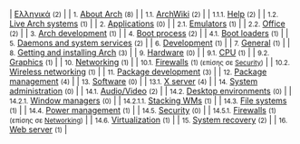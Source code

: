 | [Ελληνικά](/index.php/Category:%CE%95%CE%BB%CE%BB%CE%B7%CE%BD%CE%B9%CE%BA%CE%AC "Category:Ελληνικά") <small>(2)</small> |
| <small>1.</small> [About Arch](/index.php/Category:About_Arch_(%CE%95%CE%BB%CE%BB%CE%B7%CE%BD%CE%B9%CE%BA%CE%AC) "Category:About Arch (Ελληνικά)") <small>(8)</small> |
| <small>1.1.</small> [ArchWiki](/index.php/Category:ArchWiki_(%CE%95%CE%BB%CE%BB%CE%B7%CE%BD%CE%B9%CE%BA%CE%AC) "Category:ArchWiki (Ελληνικά)") <small>(2)</small> |
| <small>1.1.1.</small> [Help](/index.php/Category:Help_(%CE%95%CE%BB%CE%BB%CE%B7%CE%BD%CE%B9%CE%BA%CE%AC) "Category:Help (Ελληνικά)") <small>(2)</small> |
| <small>1.2.</small> [Live Arch systems](/index.php/Category:Live_Arch_systems_(%CE%95%CE%BB%CE%BB%CE%B7%CE%BD%CE%B9%CE%BA%CE%AC) "Category:Live Arch systems (Ελληνικά)") <small>(1)</small> |
| <small>2.</small> [Applications](/index.php/Category:Applications_(%CE%95%CE%BB%CE%BB%CE%B7%CE%BD%CE%B9%CE%BA%CE%AC) "Category:Applications (Ελληνικά)") <small>(0)</small> |
| <small>2.1.</small> [Emulators](/index.php/Category:Emulators_(%CE%95%CE%BB%CE%BB%CE%B7%CE%BD%CE%B9%CE%BA%CE%AC) "Category:Emulators (Ελληνικά)") <small>(1)</small> |
| <small>2.2.</small> [Office](/index.php/Category:Office_(%CE%95%CE%BB%CE%BB%CE%B7%CE%BD%CE%B9%CE%BA%CE%AC) "Category:Office (Ελληνικά)") <small>(2)</small> |
| <small>3.</small> [Arch development](/index.php/Category:Arch_development_(%CE%95%CE%BB%CE%BB%CE%B7%CE%BD%CE%B9%CE%BA%CE%AC) "Category:Arch development (Ελληνικά)") <small>(1)</small> |
| <small>4.</small> [Boot process](/index.php/Category:Boot_process_(%CE%95%CE%BB%CE%BB%CE%B7%CE%BD%CE%B9%CE%BA%CE%AC) "Category:Boot process (Ελληνικά)") <small>(2)</small> |
| <small>4.1.</small> [Boot loaders](/index.php/Category:Boot_loaders_(%CE%95%CE%BB%CE%BB%CE%B7%CE%BD%CE%B9%CE%BA%CE%AC) "Category:Boot loaders (Ελληνικά)") <small>(1)</small> |
| <small>5.</small> [Daemons and system services](/index.php/Category:Daemons_and_system_services_(%CE%95%CE%BB%CE%BB%CE%B7%CE%BD%CE%B9%CE%BA%CE%AC) "Category:Daemons and system services (Ελληνικά)") <small>(2)</small> |
| <small>6.</small> [Development](/index.php/Category:Development_(%CE%95%CE%BB%CE%BB%CE%B7%CE%BD%CE%B9%CE%BA%CE%AC) "Category:Development (Ελληνικά)") <small>(1)</small> |
| <small>7.</small> [General](/index.php/Category:General_(%CE%95%CE%BB%CE%BB%CE%B7%CE%BD%CE%B9%CE%BA%CE%AC) "Category:General (Ελληνικά)") <small>(1)</small> |
| <small>8.</small> [Getting and installing Arch](/index.php/Category:Getting_and_installing_Arch_(%CE%95%CE%BB%CE%BB%CE%B7%CE%BD%CE%B9%CE%BA%CE%AC) "Category:Getting and installing Arch (Ελληνικά)") <small>(3)</small> |
| <small>9.</small> [Hardware](/index.php/Category:Hardware_(%CE%95%CE%BB%CE%BB%CE%B7%CE%BD%CE%B9%CE%BA%CE%AC) "Category:Hardware (Ελληνικά)") <small>(0)</small> |
| <small>9.1.</small> [CPU](/index.php/Category:CPU_(%CE%95%CE%BB%CE%BB%CE%B7%CE%BD%CE%B9%CE%BA%CE%AC) "Category:CPU (Ελληνικά)") <small>(1)</small> |
| <small>9.2.</small> [Graphics](/index.php/Category:Graphics_(%CE%95%CE%BB%CE%BB%CE%B7%CE%BD%CE%B9%CE%BA%CE%AC) "Category:Graphics (Ελληνικά)") <small>(1)</small> |
| <small>10.</small> [Networking](/index.php/Category:Networking_(%CE%95%CE%BB%CE%BB%CE%B7%CE%BD%CE%B9%CE%BA%CE%AC) "Category:Networking (Ελληνικά)") <small>(1)</small> |
| <small>10.1.</small> [Firewalls](/index.php/Category:Firewalls_(%CE%95%CE%BB%CE%BB%CE%B7%CE%BD%CE%B9%CE%BA%CE%AC) "Category:Firewalls (Ελληνικά)") <small>(1) (επίσης σε [Security](/index.php/Category:Security_(%CE%95%CE%BB%CE%BB%CE%B7%CE%BD%CE%B9%CE%BA%CE%AC) "Category:Security (Ελληνικά)"))</small> |
| <small>10.2.</small> [Wireless networking](/index.php/Category:Wireless_networking_(%CE%95%CE%BB%CE%BB%CE%B7%CE%BD%CE%B9%CE%BA%CE%AC) "Category:Wireless networking (Ελληνικά)") <small>(1)</small> |
| <small>11.</small> [Package development](/index.php/Category:Package_development_(%CE%95%CE%BB%CE%BB%CE%B7%CE%BD%CE%B9%CE%BA%CE%AC) "Category:Package development (Ελληνικά)") <small>(3)</small> |
| <small>12.</small> [Package management](/index.php/Category:Package_management_(%CE%95%CE%BB%CE%BB%CE%B7%CE%BD%CE%B9%CE%BA%CE%AC) "Category:Package management (Ελληνικά)") <small>(4)</small> |
| <small>13.</small> [Software](/index.php/Category:Software_(%CE%95%CE%BB%CE%BB%CE%B7%CE%BD%CE%B9%CE%BA%CE%AC) "Category:Software (Ελληνικά)") <small>(0)</small> |
| <small>13.1.</small> [X server](/index.php/Category:X_server_(%CE%95%CE%BB%CE%BB%CE%B7%CE%BD%CE%B9%CE%BA%CE%AC) "Category:X server (Ελληνικά)") <small>(4)</small> |
| <small>14.</small> [System administration](/index.php/Category:System_administration_(%CE%95%CE%BB%CE%BB%CE%B7%CE%BD%CE%B9%CE%BA%CE%AC) "Category:System administration (Ελληνικά)") <small>(0)</small> |
| <small>14.1.</small> [Audio/Video](/index.php/Category:Audio/Video_(%CE%95%CE%BB%CE%BB%CE%B7%CE%BD%CE%B9%CE%BA%CE%AC) "Category:Audio/Video (Ελληνικά)") <small>(2)</small> |
| <small>14.2.</small> [Desktop environments](/index.php/Category:Desktop_environments_(%CE%95%CE%BB%CE%BB%CE%B7%CE%BD%CE%B9%CE%BA%CE%AC) "Category:Desktop environments (Ελληνικά)") <small>(0)</small> |
| <small>14.2.1.</small> [Window managers](/index.php/Category:Window_managers_(%CE%95%CE%BB%CE%BB%CE%B7%CE%BD%CE%B9%CE%BA%CE%AC) "Category:Window managers (Ελληνικά)") <small>(0)</small> |
| <small>14.2.1.1.</small> [Stacking WMs](/index.php/Category:Stacking_WMs_(%CE%95%CE%BB%CE%BB%CE%B7%CE%BD%CE%B9%CE%BA%CE%AC) "Category:Stacking WMs (Ελληνικά)") <small>(1)</small> |
| <small>14.3.</small> [File systems](/index.php/Category:File_systems_(%CE%95%CE%BB%CE%BB%CE%B7%CE%BD%CE%B9%CE%BA%CE%AC) "Category:File systems (Ελληνικά)") <small>(1)</small> |
| <small>14.4.</small> [Power management](/index.php/Category:Power_management_(%CE%95%CE%BB%CE%BB%CE%B7%CE%BD%CE%B9%CE%BA%CE%AC) "Category:Power management (Ελληνικά)") <small>(1)</small> |
| <small>14.5.</small> [Security](/index.php/Category:Security_(%CE%95%CE%BB%CE%BB%CE%B7%CE%BD%CE%B9%CE%BA%CE%AC) "Category:Security (Ελληνικά)") <small>(0)</small> |
| <small>14.5.1.</small> [Firewalls](/index.php/Category:Firewalls_(%CE%95%CE%BB%CE%BB%CE%B7%CE%BD%CE%B9%CE%BA%CE%AC) "Category:Firewalls (Ελληνικά)") <small>(1) (επίσης σε [Networking](/index.php/Category:Networking_(%CE%95%CE%BB%CE%BB%CE%B7%CE%BD%CE%B9%CE%BA%CE%AC) "Category:Networking (Ελληνικά)"))</small> |
| <small>14.6.</small> [Virtualization](/index.php/Category:Virtualization_(%CE%95%CE%BB%CE%BB%CE%B7%CE%BD%CE%B9%CE%BA%CE%AC) "Category:Virtualization (Ελληνικά)") <small>(1)</small> |
| <small>15.</small> [System recovery](/index.php/Category:System_recovery_(%CE%95%CE%BB%CE%BB%CE%B7%CE%BD%CE%B9%CE%BA%CE%AC) "Category:System recovery (Ελληνικά)") <small>(2)</small> |
| <small>16.</small> [Web server](/index.php/Category:Web_server_(%CE%95%CE%BB%CE%BB%CE%B7%CE%BD%CE%B9%CE%BA%CE%AC) "Category:Web server (Ελληνικά)") <small>(1)</small> |
